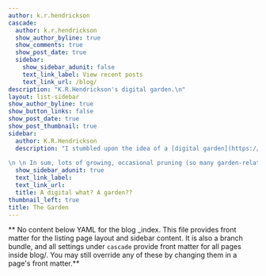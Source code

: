 ```yaml
---
author: k.r.hendrickson
cascade:
  author: k.r.hendrickson
  show_author_byline: true
  show_comments: true
  show_post_date: true
  sidebar:
    show_sidebar_adunit: false
    text_link_label: View recent posts
    text_link_url: /blog/
description: "K.R.Hendrickson's digital garden.\n"
layout: list-sidebar
show_author_byline: true
show_button_links: false
show_post_date: true
show_post_thumbnail: true
sidebar:
  author: K.R.Hendrickson
  description: "I stumbled upon the idea of a [digital garden](https://maggieappleton.com/garden-history) while researching how to build a website through [Hugo and blogdown](https://bookdown.org/yihui/blogdown/). Ideally, garden posts are organized by ideas and context, rather than in reverse chronological order (like blogs, social media, etc.). My posts are still organized by time as I'm going to have to stretch my web dev skills to get to my desired architecture. However, the notes and essays here are published as they are being written, rather than only when they are polished and complete. Each post comes with a status to let you know what stage that 'plot' is in. 
  
\n \n In sum, lots of growing, occasional pruning (so many garden-related puns left to uncover). "
  show_sidebar_adunit: true
  text_link_label: 
  text_link_url: 
  title: A digital what? A garden??
thumbnail_left: true
title: The Garden
---
```


** No content below YAML for the blog _index. This file provides front matter for the listing page layout and sidebar content. It is also a branch bundle, and all settings under `cascade` provide front matter for all pages inside blog/. You may still override any of these by changing them in a page's front matter.**
